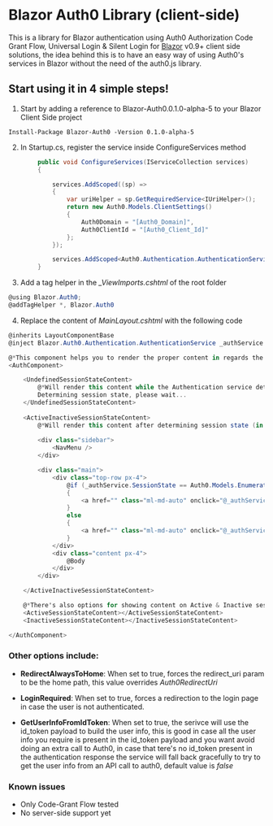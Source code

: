 # Blazor Auth0 Library (client-side)

This is a library for Blazor authentication using Auth0 Authorization Code Grant Flow, Universal Login &amp; Silent Login for [Blazor](http://blazor.net) v0.9+ client side solutions, the idea behind this is to have an easy way of using Auth0's services in Blazor without the need of the auth0.js library.


## Start using it in 4 simple steps!


1) Start by adding a reference to Blazor-Auth0.0.1.0-alpha-5 to your Blazor Client Side project

```
Install-Package Blazor-Auth0 -Version 0.1.0-alpha-5
````


2) In Startup.cs, register the service inside ConfigureServices method


```C#
        public void ConfigureServices(IServiceCollection services)
        {

            services.AddScoped((sp) =>
            {
                var uriHelper = sp.GetRequiredService<IUriHelper>();
                return new Auth0.Models.ClientSettings()
                {
                    Auth0Domain = "[Auth0_Domain]",
                    Auth0ClientId = "[Auth0_Client_Id]"
                };
            });

            services.AddScoped<Auth0.Authentication.AuthenticationService>();
        }
```


3) Add a tag helper in the *_ViewImports.cshtml* of the root folder


```C#
@using Blazor.Auth0;
@addTagHelper *, Blazor.Auth0
```


4) Replace the content of *MainLayout.cshtml* with the following code


```C#
@inherits LayoutComponentBase
@inject Blazor.Auth0.Authentication.AuthenticationService _authService

@*This component helps you to render the proper content in regards the current user session state, its usage is optional*@
<AuthComponent>

    <UndefinedSessionStateContent>
        @*Will render this content while the Authentication service determines the current user's session state*@
        Determining session state, please wait...
    </UndefinedSessionStateContent>
    
    <ActiveInactiveSessionStateContent>
        @*Will render this content after determining session state (in this case it can be either Active or Inactive)*@
        
        <div class="sidebar">
            <NavMenu />
        </div>

        <div class="main">
            <div class="top-row px-4">
                @if (_authService.SessionState == Auth0.Models.Enumerations.SessionStates.Active)
                {
                    <a href="" class="ml-md-auto" onclick="@_authService.LogOut">LogOut</a>
                }
                else
                {
                    <a href="" class="ml-md-auto" onclick="@_authService.Authorize">LogIn</a>
                }
            </div>
            <div class="content px-4">
                @Body
            </div>
        </div>

    </ActiveInactiveSessionStateContent>

    @*There's also options for showing content on Active & Inactive session states alone*@
    <ActiveSessionStateContent></ActiveSessionStateContent>
    <InactiveSessionStateContent></InactiveSessionStateContent>

</AuthComponent>
```


### Other options include:


* **RedirectAlwaysToHome**: When set to true, forces the redirect_uri param to be the home path, this value overrides *Auth0RedirectUri*

* **LoginRequired**: When set to true, forces a redirection to the login page in case the user is not authenticated.

* **GetUserInfoFromIdToken**: When set to true, the serivce will use the id_token payload to build the user info, this is good in case all the user info you require is present in the id_token payload and you want avoid doing an extra call to Auth0, in case that tere's no id_token present in the authentication response the service will fall back gracefully to try to get the user info from an API call to auth0, default value is *false*


### Known issues


- Only Code-Grant Flow tested
- No server-side support yet
